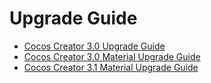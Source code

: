 # Upgrade Guide

- [Cocos Creator 3.0 Upgrade Guide](upgrade-guide-v3.0.md)
- [Cocos Creator 3.0 Material Upgrade Guide](../material-system/effect-2.x-to-3.0.md)
- [Cocos Creator 3.1 Material Upgrade Guide](../material-system/Material-upgrade-documentation-for-v3.0-to-v3.1.md)
